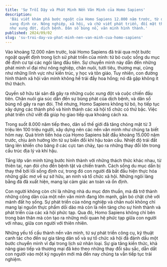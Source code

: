 ```yaml
---
title: 'Sự Trỗi Dậy và Phát Minh Nền Văn Minh của Homo Sapiens'
description:
  'Bài viết khám phá bước ngoặt của Homo Sapiens 12.000 năm trước, từ du mục
  sang định cư. Nông nghiệp, xã hội, và chữ viết phát triển, đối mặt thách thức
  như xung đột, dịch bệnh. Dân số bùng nổ, văn minh hình thành.'
published: 2024/09/02
slug: 'su-troi-day-va-phat-minh-nen-van-minh-cua-homo-sapiens'
---
```


Vào khoảng 12.000 năm trước, loài Homo Sapiens đã trải qua một bước ngoặt quyết
định trong lịch sử phát triển của mình: từ bỏ cuộc sống du mục để định cư tại
các ngôi làng đầu tiên. Sự chuyển mình này dẫn đến những phát minh vĩ đại như
nông nghiệp, chăn nuôi, tưới tiêu, thương mại, cũng như những lĩnh vực như kiến
trúc, y học và tôn giáo. Tuy nhiên, con đường hình thành xã hội văn minh không
hề trải đầy hoa hồng; nó đã gặp không ít thử thách.

Quyền sở hữu tài sản đã gây ra những cuộc xung đột và cuộc chiến đầu tiên. Chăn
nuôi gia súc dẫn đến sự bùng phát của dịch bệnh, và dân số bùng nổ gây ra nạn
đói. Thế nhưng, Homo Sapiens không từ bỏ, họ tiếp tục xây dựng các thành phố và
hình thành các xã hội tổ chức có thứ bậc. Việc phát triển chữ viết đã giúp họ
giao tiếp qua khoảng cách xa.

Trong suốt 8.000 năm tiếp theo, dân số thế giới đã tăng chóng mặt từ 3 triệu lên
100 triệu người, xây dựng nên các nền văn minh như chúng ta biết hôm nay. Quá
trình tiến hóa của Homo Sapiens bắt đầu khoảng 15.000 năm trước, chịu ảnh hưởng
lớn từ sự biến đổi khí hậu toàn cầu. Nhiệt độ trái đất tăng lên khiến cho băng ở
các cực tan chảy, tạo ra những thay đổi lớn trong cấu trúc địa lý và khí hậu.

Tầng lớp văn minh từng bước hình thành với những thách thức khác nhau, từ thiên
tai, nạn đói cho đến bệnh tật và chiến tranh. Cách sống du mục dần bị thay thế
bởi lối sống định cư, trong đó con người đã bắt đầu hiện thực hóa những giấc mơ
về sự sở hữu, an ninh và tổ chức xã hội. Những ngôi làng bằng đá đã xuất hiện,
mang lại cảm giác an toàn và ổn định.

Con người không còn chỉ là những nhà du mục đơn thuần, mà đã trở thành những
công dân của một nền văn minh đang lớn mạnh, gắn bó chặt chẽ với mảnh đất họ
sống. Sự phát triển của nông nghiệp và chăn nuôi không chỉ mang lại nguồn thực
phẩm dồi dào mà còn là nền tảng cho sự hình thành và phát triển của các xã hội
phức tạp. Qua đó, Homo Sapiens không chỉ bên trong bản thân mà còn tạo ra những
mối quan hệ phức tạp giữa con người với nhau, giữa con người với thiên nhiên.

Những yếu tố cấu thành nền văn minh, từ sự phát triển công cụ, kỹ thuật canh tác
cho đến sự gia tăng dân số và sự tổ chức xã hội đã đánh dấu một bước chuyển mình
vĩ đại trong lịch sử nhân loại. Sự gia tăng kiến thức, khả năng giao tiếp và
thương mại đã kéo theo những thay đổi sâu sắc, dẫn dắt con người vào một kỷ
nguyên mới mà đến nay chúng ta vẫn tiếp tục trải nghiệm.
